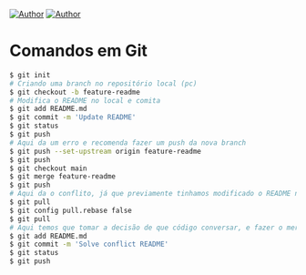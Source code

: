 [![Author](https://img.shields.io/badge/Dev-Nadi%20Duno-blueviolet%20)](https://github.com/nadiduno)
[![Author](https://img.shields.io/badge/Dev-Harlet%20Orellan-blueviolet%20)](https://github.com/harlet17)

# Comandos em Git

```bash
$ git init 
# Criando uma branch no repositório local (pc) 
$ git checkout -b feature-readme
# Modifica o README no local e comita
$ git add README.md
$ git commit -m 'Update README'
$ git status
$ git push
# Aqui da um erro e recomenda fazer um push da nova branch
$ git push --set-upstream origin feature-readme
$ git push
$ git checkout main
$ git merge feature-readme
$ git push
# Aqui da o conflito, já que previamente tinhamos modificado o README no repositório remoto
$ git pull
$ git config pull.rebase false
$ git pull
# Aqui temos que tomar a decisão de que código conversar, e fazer o merge a mão
$ git add README.md
$ git commit -m 'Solve conflict README'
$ git status
$ git push
```

